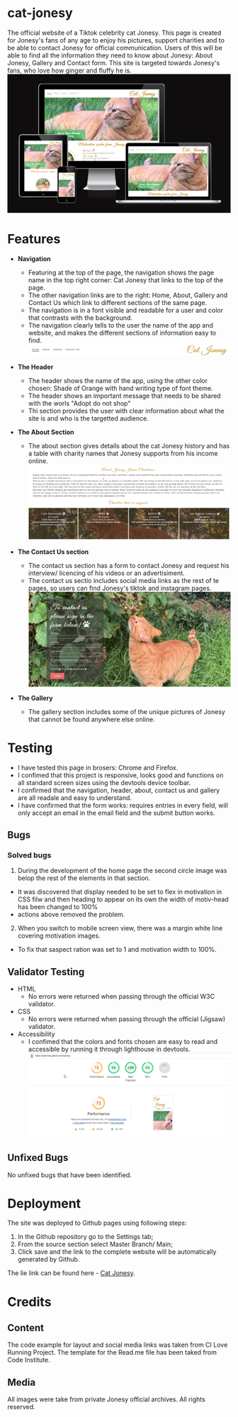 # cat-jonesy
The official website of a Tiktok celebrity cat Jonesy. This page is created for Jonesy's fans of any age to enjoy his pictures, support charities and to be able to contact Jonesy for official communication.
Users of this will be able to find all the information they need to know about Jonesy: About Jonesy, Gallery and Contact form. This site is targeted towards Jonesy's fans, who love how ginger and fluffy he is. 
![Responsive](/assets/images/Responsive.jpg)

# Features

- **Navigation**
    - Featuring at the top of the page, the navigation shows the page name in the top right corner: Cat Jonesy that links to the top of the page.
    - The other navigation links are to the right: Home, About, Gallery and Contact Us which link to different sections of the same page. 
    - The navigation is in a font visible and readable for a user and color that contrasts with the background. 
    - The navigation clearly tells to the user the name of the app and website, and makes the different sections of information easy to find. 
    ![Menu Bar](/assets/images/menuprint.jpg)

- **The Header**
    - The header shows the name of the app, using the other color chosen: Shade of Orange with hand writing type of font theme. 
    - The header shows an important message that needs to be shared with the worls "Adopt do not shop"
    - Thi section provides the user with clear information about what the site is and who is the targetted audience. 

- **The About Section**
    - The about section gives details about the cat Jonesy history and has a table with charity names that Jonesy supports from his income online.
    ![AboutScr](/assets/images/about-page-scr.jpg)

- **The Contact Us section**
    - The contact us section has a form to contact Jonesy and request his interview/ licencing of his videos or an advertisiment. 
    - The contact us sectio includes social media links as the rest of te pages, so users can find Jonesy's tiktok and instagram pages.
    ![ContactUsScr](/assets/images/contactus-scr.jpg)


- **The Gallery**
    - The gallery section includes some of the unique pictures of Jonesy that cannot be found anywhere else online. 

# Testing
 - I have tested this page in brosers: Chrome and Firefox.
 - I confimed that this project is responsive, looks good and functions on all standard screen sizes using the devtools device toolbar.
 - I confirmed that the navigation, header, about, contact us and gallery are all readale and easy to understand. 
 - I have confirmed that the form works: requires entries in every field, will only accept an email in the email field and the submit button works. 

 ## Bugs 

 ### Solved bugs

1. During the development of the home page the second circle image was belop the rest of the elements in that section. 
- It was discovered that display needed to be set to flex in motivation in CSS filw and then heading to appear on its own the width of motiv-head has been changed to 100% 
- actions above removed the problem.

2. When you switch to mobile screen view, there was a margin white line covering motivation images.
- To fix that saspect ration was set to 1 and motivation width to 100%.

## Validator Testing 

- HTML 
    - No errors were returned when passing through the official W3C validator.
- CSS 
    - No errors were returned when passing through the official (Jigsaw) validator.
- Accessibility
    - I confimed that the colors and fonts chosen are easy to read and accessible by running it through lighthouse in devtools. 
    ![Accessibility](/assets/images/accessibility.jpg)

## Unfixed Bugs

No unfixed bugs that have been identified. 

# Deployment 

The site was deployed to Github pages using following steps:
1. In the Github repository go to the Settings tab;
2. From the source section select Master Branch/ Main;
3. Click save and the link to the complete website will be automatically generated by Github.

The lie link can be found here - [Cat Jonesy](https://aslavinska.github.io/cat-jonesy/).

# Credits

## Content
The code example for layout and social media links was taken from CI Love Running Project. 
The template for the Read.me file has been taked from Code Institute. 

## Media
All images were take from private Jonesy official archives. All rights reserved.